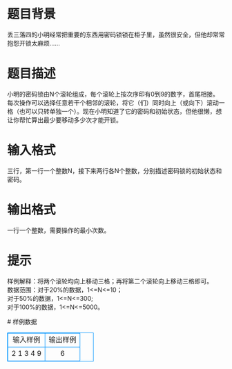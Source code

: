 # 

 
 # 题目背景 
<p>丢三落四的小明经常把重要的东西用密码锁锁在柜子里，虽然很安全，但他却常常抱怨开锁太麻烦&hellip;&hellip;</p> 

 
 # 题目描述 
<p>小明的密码锁由N个滚轮组成，每个滚轮上按次序印有0到9的数字，首尾相接。每次操作可以选择任意若干个相邻的滚轮，将它（们）同时向上（或向下）滚动一格（也可以只转单独一个）。现在小明知道了它的密码和初始状态，但他很懒，想让你帮忙算出最少要移动多少次才能开锁。</p> 

 
 # 输入格式 
<p>三行，第一行一个整数N，接下来两行各N个整数，分别描述密码锁的初始状态和密码。</p> 

 
 # 输出格式 
<p>一行一个整数，需要操作的最小次数。</p> 

 
 # 提示 
<p>样例解释：将两个滚轮均向上移动三格；再将第二个滚轮向上移动三格即可。<br />
数据范围：对于20%的数据，1&lt;=N&lt;=10；<br />
对于50%的数据，1&lt;=N&lt;=300;<br />
对于100%的数据，1&lt;=N&lt;=5000。</p> 
# 样例数据
<style>
        table,table tr th, table tr td { border:1px solid #0094ff; }
        table { width: 200px; min-height: 25px; line-height: 25px; text-align: center; border-collapse: collapse;}   
    </style>
<table>
	<tr>
		<td>输入样例</td>
		<td>输出样例</td>
	</tr>
<tr><td>2
1 3
4 9
</td><td>6</td></tr></table>
